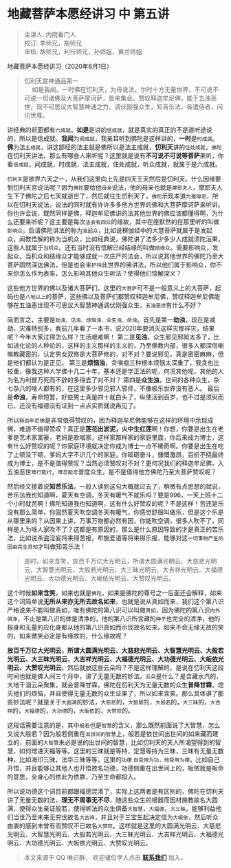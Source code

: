 # 地藏菩萨本愿经讲习 中 第五讲

> 主讲人: 内院看门人 <br />
> 校订: 李师兄，胡师兄 <br />
> 审核: 胡师兄，利行师兄，孙师姐，黄兰师姐 <br />

地藏菩萨本愿经讲习（2020年8月1日）

> 忉利天宫神通品第一 <br />
>　 如是我闻。一时佛在忉利天，为母说法。尔时十方无量世界，不可说不可说一切诸佛及大菩萨摩诃萨，皆来集会。赞叹释迦牟尼佛，能于五浊恶世，现不可思议大智慧神通之力，调伏刚强众生，知苦乐法，各遣侍者，问讯世尊。

讲经典的前面都有`六成就`。**如是**是讲的`信成就`，就是真实的真正的不是道听途说的，所以是信成就。**我闻**为`闻成就`，我亲耳听到佛陀是这样讲的，**一时**是`时成就`。**佛**为法`主成就`，讲这部经的法主就是佛所以是法主成就，**忉利天**讲的`住处成就`，`佛陀`在忉利天讲法，那么有哪些人来听呢？这里就是说有**不可说不可说等菩萨**来听，你看`信成就`，闻成就，时成就，法主成就，住处成就，听众成就，就属于是六成就。

`忉利天`是欲界六天之一，从我们这里向上先是四天王天然后是忉利天。什么因缘要到忉利天宫说法呢？因为`佛陀`要给他`母亲`说法，他的母亲也就是`摩耶夫人`，摩耶夫人生下了佛陀之后七天就逝世了，然后就往生忉利天了，`佛陀`示现孝道`为报母恩`，所以在忉利天说法，说法的同时就有许许多多他方世界的佛和大菩萨摩诃萨来听讲。你也许会说，既然同样是佛，释迦牟尼佛讲的法其他世界的佛应该都懂得啊，为什么还要来听呢？这主要是每次`法会有四众`的缘故，其中在座默然的在那里听的叫做`影响众`，启请佛陀讲法的称为`发起众`，比如说楞伽经中的大慧菩萨就属于是发起众，闻教悟解的称为当机众，比如经典说，佛陀讲了法多少多少人成就须陀洹果，这些人就属于`当机众`。还有当时没有悟解已经结缘的叫做`结缘众`。需要影响众，发起众，当机众和结缘众才能够成就一次庄严的法会，所以说其他世界的佛陀乃至大菩萨固然深达佛法，但是也会来`护持`此世界的佛讲法，所以他们属于影响众，你不来你怎么作为表率，怎么影响其他众生听法？使得他们悟解深义？

这些他方世界的佛以及诸大菩萨们，这里的`大菩萨`可不是一般意义上的大菩萨，起码也是`八地以上`的菩萨，这些佛以及菩萨们都赞叹释迦牟尼佛，赞叹释迦牟尼佛能够在五浊恶世现不可思议大智慧神通调伏刚强众生，`五浊恶世`有什么不好？

简而言之，主要是`劫浊、见浊、烦恼浊、众生浊、命浊`。首先是第一**劫浊**，现在是减劫，灾难特别多，我前几年看了一本书，说2020年要消灭这样灾那样灾，结果呢？今年大家过得怎么样？生活艰难啊！
第二是**见浊**，众生邪见邪知太多了，比如进化论的人种论的，这样的主义那样的主义的，乃至佛教内部，很多人都深信喇嘛教藏密的，认定男女双修是大菩萨修的，对不对？要说邪见，真是密密麻麻，但是他们都认为是正见。
第三是**烦恼浊**，贪嗔痴三种根本烦恼太深重了，我贪也比较重，像我这种人学佛十几二十年，基本还是学正法的呢，何况其他呢，其他的人为名为利冒万死而不辞的多得去了对不对？
第四是**众生浊**，世间的各种众生，杂七杂八的啥人都有的，在这里多少邪见邪人邪师，不像极乐世界没有恶人。
最后是**命浊**，寿命短暂，好些男士真是四十就白头了，纵使活到百岁，也不过是须臾而已，还没有福德没有证到一点点实质就说再见了。

所以`释迦牟尼佛`是非常值得赞叹的，因为释迦牟尼佛能够在这样的环境中示现成佛，难道不值得赞叹？真正是**莲花出淤泥，火中生红莲**啊！你想，你要是出生在老爹是艺术家富豪，老妈是歌唱家，这样家那样家的家庭里面，你后来成为博士，这有什么好赞叹的呢？你家庭环境就决定你成为博士一点不稀奇啊。你要是出生在吃了上顿没下顿，爹妈大字不识几个的家庭，你砥砺奋斗，慷慨激昂，百折不挠最终成为博士，是不是值得赞叹？当然必须赞叹对不对？更何况我们的释迦牟尼佛，入五浊恶世`难行能行`，`难忍能忍`普度众生，是不是值得他方佛陀乃至大菩萨赞叹呢？

然后经文接着说**知苦乐法**，一般人读到这句大概就过去了，稍微有点思想的就说，苦乐法我也知道啊，夏天有空调，冬天有暖气不就乐吗？要是996，一天上班十二个小时就苦啊！佛陀知道我也知道啊，这有什么好赞叹的呢？不是这样！苦还是乐没有那么简单，你固然夏天吹空调冬天有暖气，你感觉舒服叫做乐，但是这个乐是从哪里来的？从因果上讲，万事万物都必然有因，你能吹空调，很多人吹不了，同样是人为啥人家吹不了？这都是有原因的，那么是什么原因导致的才是真正的苦乐法，比如说杀盗淫妄将来得苦报，布施爱语等将来得乐报，能够对这`一切事物产生的因由完全具知`才叫做知苦乐法！

> 是时，如来含笑，放百千万亿大光明云，所谓大圆满光明云、大慈悲光明云、大智慧光明云、大般若光明云、大三昧光明云、大吉祥光明云、大福德光明云、大功德光明云、大皈依光明云、大赞叹光明云。

这个时候**如来含笑**，如来也就是`佛陀`，如来是佛陀的尊号之一后面还会解释，如来这个词简单说**无所从来亦无所去故名如来**，也就是说从真如而来，我们这个第八识严格说来不能叫做真如，唯有佛陀的第八识可以叫做`真如`，因为佛陀的第八识`内外俱净`，不止是第八识的体是清净的，他的第八识所含藏的`种子`也完全的清净，他的报身和无量的应化身都从他的第八识真如而示现故名如来。如来不会无缘无故的笑的，如来微笑必定是有缘故的，什么缘故呢？

**放百千万亿大光明云，所谓大圆满光明云、大慈悲光明云、大智慧光明云、大般若光明云、大三昧光明云、大吉祥光明云、大福德光明云、大功德光明云、大皈依光明云、大赞叹光明云**。然后就放这些云朵吗？不是这样理解的，是说在忉利天这段时间也就是佛人间三个月中，讲了无量无数的妙法。`云朵`是什么？是含藏水汽的，大地干涸云朵聚集，就会普降甘霖，佛陀在忉利天为无量无数的众生**普降甘霖**，熄灭他们的烦恼，并且使得无量无数的众生证果了，所以如来含笑。那么具体讲了那些妙法呢？就是关于`大圆满`的妙法，`大慈悲`的，`大智慧`的，`大般若`的，`大三昧`的，`大吉祥`的，`大福德`的，`大功德`的，`大皈依`的，`大赞叹`的。

这段话需要注意的是，其中`般若`也是`智慧`的含义，那么既然前面说了大智慧，怎么又说大般若？因为般若侧重在`出世间的智慧`上，般若是依世间出世间的如来藏而建立的，前面的`大智慧`未必是说的出世间的智慧，比如忉利天的天人所渴望得到的智慧，如何增进天福等等。这里的三昧就是等持，定慧等持为三昧，三昧有无量无数种，比如海印三昧，法华三昧等等，这里的`功德` `自受用为功，他受用为德`，比如自己开悟，并且能够让其他人也开悟故名功德，功德侧重在出世间上的，皈依就是皈命的意思，全身心的依此为依靠，乃至生命都投入。

所以说功德这个词目前都跟福德混淆了，实际上这两者是有区别的，佛陀在忉利天讲了无量无数的法，**理无不周事无不尽**，随这些众生的根器而因材施教故名大圆满，使得众生亲证般若，使得听法的众生俱备`大智慧`，`大福德`，`大三昧`，能够利益他们当世乃至未来无穷世故名`大吉祥`，并且对于三宝生起决定信为`大皈依`，然后听众由衷的感到未曾有而赞叹不已故名`大赞叹`。这样就是这里的大圆满光明云、大慈悲光明云、大智慧光明云、大般若光明云、大三昧光明云、大吉祥光明云、大福德光明云、大功德光明云、大皈依光明云、大赞叹光明云。

> 本文来源于 QQ 唯识群， 欢迎诸位学人点击 **[联系我们](https://mp.weixin.qq.com/s/lZCfWjmLjgNR165Tx4_bCQ)** 加入。
